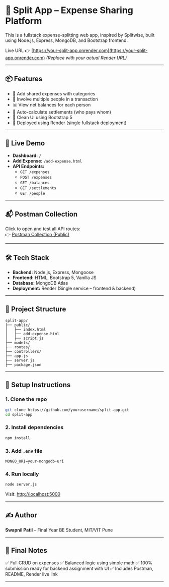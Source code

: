 # 🧾 Split App – Expense Sharing Platform

This is a fullstack expense-splitting web app, inspired by Splitwise, built using Node.js, Express, MongoDB, and Bootstrap frontend.

Live URL 👉 [https://your-split-app.onrender.com](https://your-split-app.onrender.com) *(Replace with your actual Render URL)*

---

## 📦 Features

- 💸 Add shared expenses with categories
- 👥 Involve multiple people in a transaction
- 📊 View net balances for each person
- 🔄 Auto-calculate settlements (who pays whom)
- 🎨 Clean UI using Bootstrap 5
- 📡 Deployed using Render (single fullstack deployment)

---

## 🚀 Live Demo

- **Dashboard:** `/`
- **Add Expense:** `/add-expense.html`
- **API Endpoints:**
  - `GET /expenses`
  - `POST /expenses`
  - `GET /balances`
  - `GET /settlements`
  - `GET /people`

---

## 📬 Postman Collection

Click to open and test all API routes:  
👉 [Postman Collection (Public)](https://swapnil-4477190.postman.co/workspace/Swapnil's-Workspace~279d3537-d925-4dd6-8482-cc3320b73181/collection/45766117-b10d32b2-ce05-47cb-ad8f-afec5624e437?action=share&creator=45766117)

---

## 🛠️ Tech Stack

- **Backend:** Node.js, Express, Mongoose
- **Frontend:** HTML, Bootstrap 5, Vanilla JS
- **Database:** MongoDB Atlas
- **Deployment:** Render (Single service – frontend & backend)

---

## 🧰 Project Structure

```
split-app/
├── public/
│   ├── index.html
│   ├── add-expense.html
│   ├── script.js
├── models/
├── routes/
├── controllers/
├── app.js
├── server.js
├── package.json
```

---

## 📌 Setup Instructions

### 1. Clone the repo
```bash
git clone https://github.com/yourusername/split-app.git
cd split-app
```

### 2. Install dependencies
```bash
npm install
```

### 3. Add `.env` file
```
MONGO_URI=your-mongodb-uri
```

### 4. Run locally
```bash
node server.js
```
Visit: [http://localhost:5000](http://localhost:5000)

---

## ✍️ Author
**Swapnil Patil** – Final Year BE Student, MIT/VIT Pune

---

## 🏁 Final Notes

✅ Full CRUD on expenses
✅ Balanced logic using simple math
✅ 100% submission ready for backend assignment with UI
✅ Includes Postman, README, Render live link

---
